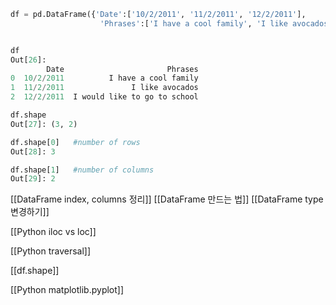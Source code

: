 
```python
df = pd.DataFrame({'Date':['10/2/2011', '11/2/2011', '12/2/2011'], 
                    'Phrases':['I have a cool family', 'I like avocados', 'I would like to go to school']})


df
Out[26]: 
        Date                       Phrases
0  10/2/2011          I have a cool family
1  11/2/2011               I like avocados
2  12/2/2011  I would like to go to school

df.shape
Out[27]: (3, 2)

df.shape[0]   #number of rows
Out[28]: 3

df.shape[1]   #number of columns
Out[29]: 2
```

[[DataFrame index, columns 정리]]
[[DataFrame 만드는 법]]
[[DataFrame type 변경하기]]


[[Python iloc vs loc]]

[[Python traversal]]

[[df.shape]]

[[Python matplotlib.pyplot]]

